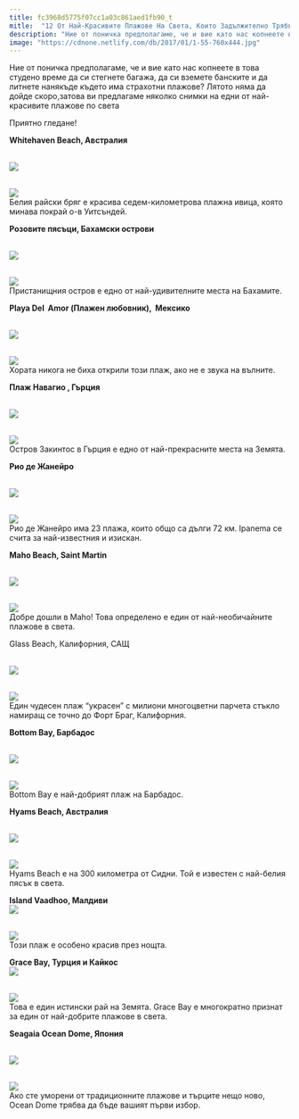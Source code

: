```yaml
---
title: fc3968d5775f07cc1a03c861aed1fb90_t
mitle:  "12 От Най-Красивите Плажове На Света, Които Задължително Трябва Да Посетите!"
description: "Ние от поничка предполагаме, че и вие като нас копнеете в това студено време да си стегнете багажа, да си вземете банските и да литнете нанякъде където има страхотни"
image: "https://cdnone.netlify.com/db/2017/01/1-55-760x444.jpg"
---
```


 <p>Ние от поничка предполагаме, че и вие като нас копнеете в това студено време да си стегнете багажа, да си вземете банските и да литнете нанякъде където има страхотни плажове? Лятото няма да дойде скоро,затова ви предлагаме няколко снимки на едни от най-красивите плажове по света</p>      <p>Приятно гледане!</p> <p><strong>Whitehaven Beach, Австралия</strong></p> <p> <br/><img src="https://cdnone.netlify.com/db/2017/01/1-55-760x444.jpg"/><br/></p>      <p> <br/><img src="https://cdnone.netlify.com/db/2017/01/2-54-760x289.jpg"/><br/> Белия райски бряг е красива седем-километрова плажна ивица, която минава покрай о-в Уитсъндей.</p>  <p><strong>Розовите пясъци, Бахамски острови</strong></p> <p> <br/><img src="https://cdnone.netlify.com/db/2017/01/3-53-760x506.jpg"/><br/></p> <p> <br/><img src="https://cdnone.netlify.com/db/2017/01/4-50-760x289.jpg"/><br/> Пристанищния остров е едно от най-удивителните места на Бахамите.</p>       <p><strong>Playa Del  Amor (Плажен любовник),  Мексико</strong></p> <p> <br/><img src="https://cdnone.netlify.com/db/2017/01/5-49-760x523.jpg"/><br/></p> <p> <br/><img src="https://cdnone.netlify.com/db/2017/01/6-47-760x289.jpg"/><br/> Хората никога не биха открили този плаж, ако не е звука на вълните.</p>  <p><strong>Плаж Навагио , Гърция</strong></p> <p> <br/><img src="https://cdnone.netlify.com/db/2017/01/7-47-760x504.jpg"/><br/></p> <p> <br/><img src="https://cdnone.netlify.com/db/2017/01/8-43-760x289.jpg"/><br/> Остров Закинтос в Гърция е едно от най-прекрасните места на Земята.</p>       <p><strong>Рио де Жанейро</strong></p> <p> <br/><img src="https://cdnone.netlify.com/db/2017/01/9-39-760x508.jpg"/><br/></p> <p> <br/><img src="https://cdnone.netlify.com/db/2017/01/10-40-760x289.jpg"/><br/> Рио де Жанейро има 23 плажа, които общо са дълги 72 км. Ipanema се счита за най-известния и изискан.</p>  <p><strong>Maho Beach, Saint Martin</strong></p>      <p> <br/><img src="https://cdnone.netlify.com/db/2017/01/11-31-760x492.jpg"/><br/></p> <p> <br/><img src="https://cdnone.netlify.com/db/2017/01/12-29-760x289.jpg"/><br/> Добре дошли в Maho! Това определено е един от най-необичайните плажове в света.</p> <p>Glass Beach, Калифорния, САЩ</p> <p> <br/><img src="https://cdnone.netlify.com/db/2017/01/13-27-760x570.jpg"/><br/></p> <p> <br/><img src="https://cdnone.netlify.com/db/2017/01/14-25-760x289.jpg"/><br/> Един чудесен плаж “украсен” с милиони многоцветни парчета стъкло намиращ се точно до Форт Браг, Калифорния.</p> <p><strong>Bottom Bay, Барбадос</strong></p> <p> <br/><img src="https://cdnone.netlify.com/db/2017/01/15-25-760x506.jpg"/><br/></p> <p> <br/><img src="https://cdnone.netlify.com/db/2017/01/16-24-760x289.jpg"/><br/> Bottom Bay е най-добрият плаж на Барбадос.</p> <p><strong>Hyams Beach, Австралия</strong></p> <p> <br/><img src="https://cdnone.netlify.com/db/2017/01/17-19-760x505.jpg"/><br/></p> <p> <br/><img src="https://cdnone.netlify.com/db/2017/01/18-17-760x289.jpg"/><br/> Hyams Beach е на 300 километра от Сидни. Той е известен с най-белия пясък в света.</p> <p><strong>Island Vaadhoo, Малдиви</strong>  <br/><img src="https://cdnone.netlify.com/db/2017/01/19-13-760x515.jpg"/><br/></p> <p> <br/><img src="https://cdnone.netlify.com/db/2017/01/20-12-760x289.jpg"/><br/> Този плаж е особено красив през нощта.</p>  <p><strong>Grace Bay, Турция и Кайкос</strong>  <br/><img src="https://cdnone.netlify.com/db/2017/01/21-7-760x570.jpg"/><br/></p> <p> <br/><img src="https://cdnone.netlify.com/db/2017/01/22-5-760x289.jpg"/><br/> Това е един истински рай на Земята. Grace Bay е многократно признат за един от най-добрите плажове в света.</p>  <p><strong>Seagaia Ocean Dome, Япония</strong></p> <p> <br/><img src="https://cdnone.netlify.com/db/2017/01/23-3-760x593.jpg"/><br/></p> <p> <br/><img src="https://cdnone.netlify.com/db/2017/01/24-3-760x289.jpg"/><br/> Ако сте уморени от традиционните плажове и търците нещо ново, Ocean Dome трябва да бъде вашият първи избор.</p>       